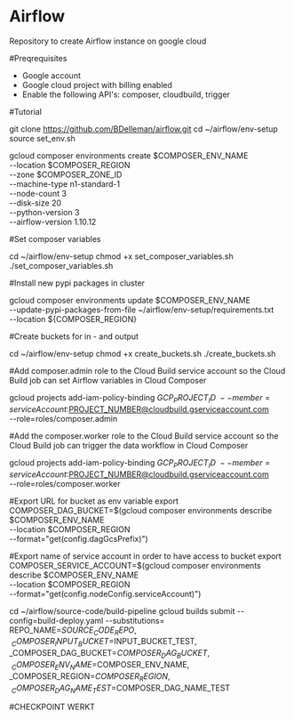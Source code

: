# Airflow
Repository to create Airflow instance on google cloud

#Preqrequisites
- Google account
- Google cloud project with billing enabled
- Enable the following API's: composer, cloudbuild, trigger

#Tutorial

git clone https://github.com/BDelleman/airflow.git
cd ~/airflow/env-setup
source set_env.sh

gcloud composer environments create $COMPOSER_ENV_NAME \
    --location $COMPOSER_REGION \
    --zone $COMPOSER_ZONE_ID \
    --machine-type n1-standard-1 \
    --node-count 3 \
    --disk-size 20 \
    --python-version 3 \
    --airflow-version 1.10.12

#Set composer variables

cd ~/airflow/env-setup
chmod +x set_composer_variables.sh
./set_composer_variables.sh

#Install new pypi packages in cluster

gcloud composer environments update $COMPOSER_ENV_NAME \
--update-pypi-packages-from-file ~/airflow/env-setup/requirements.txt \
--location ${COMPOSER_REGION}

#Create buckets for in - and output

cd ~/airflow/env-setup
chmod +x create_buckets.sh
./create_buckets.sh

#Add composer.admin role to the Cloud Build service account so the Cloud Build job can set Airflow variables in Cloud Composer

gcloud projects add-iam-policy-binding $GCP_PROJECT_ID \
    --member=serviceAccount:$PROJECT_NUMBER@cloudbuild.gserviceaccount.com \
    --role=roles/composer.admin

#Add the composer.worker role to the Cloud Build service account so the Cloud Build job can trigger the data workflow in Cloud Composer

gcloud projects add-iam-policy-binding $GCP_PROJECT_ID \
    --member=serviceAccount:$PROJECT_NUMBER@cloudbuild.gserviceaccount.com \
    --role=roles/composer.worker

#Export URL for bucket as env variable
export COMPOSER_DAG_BUCKET=$(gcloud composer environments describe $COMPOSER_ENV_NAME \
    --location $COMPOSER_REGION \
    --format="get(config.dagGcsPrefix)")

#Export name of service account in order to have access to bucket
export COMPOSER_SERVICE_ACCOUNT=$(gcloud composer environments describe $COMPOSER_ENV_NAME \
    --location $COMPOSER_REGION \
    --format="get(config.nodeConfig.serviceAccount)")


cd ~/airflow/source-code/build-pipeline
gcloud builds submit --config=build-deploy.yaml --substitutions=\
REPO_NAME=$SOURCE_CODE_REPO,\
_COMPOSER_INPUT_BUCKET=$INPUT_BUCKET_TEST,\
_COMPOSER_DAG_BUCKET=$COMPOSER_DAG_BUCKET,\
_COMPOSER_ENV_NAME=$COMPOSER_ENV_NAME,\
_COMPOSER_REGION=$COMPOSER_REGION,\
_COMPOSER_DAG_NAME_TEST=$COMPOSER_DAG_NAME_TEST

#CHECKPOINT WERKT